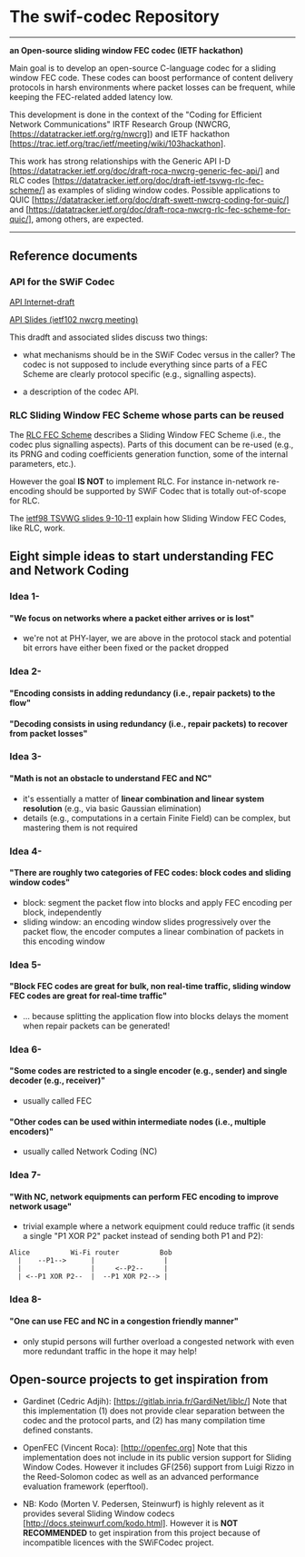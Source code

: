 # The swif-codec Repository

--------

**an Open-source sliding window FEC codec (IETF hackathon)**

Main goal is to develop an open-source C-language codec for a sliding window FEC code. These codes can boost performance of content delivery protocols in harsh environments where packet losses can be frequent, while keeping the FEC-related added latency low.

This development is done in the context of the "Coding for Efficient Network Communications" IRTF Research Group (NWCRG, [https://datatracker.ietf.org/rg/nwcrg]) and IETF hackathon [https://trac.ietf.org/trac/ietf/meeting/wiki/103hackathon].

This work has strong relationships with the Generic API I-D [https://datatracker.ietf.org/doc/draft-roca-nwcrg-generic-fec-api/] and RLC codes [https://datatracker.ietf.org/doc/draft-ietf-tsvwg-rlc-fec-scheme/] as examples of sliding window codes. Possible applications to QUIC [https://datatracker.ietf.org/doc/draft-swett-nwcrg-coding-for-quic/] and [https://datatracker.ietf.org/doc/draft-roca-nwcrg-rlc-fec-scheme-for-quic/], among others, are expected. 

--------

## Reference documents

### API for the SWiF Codec

[API Internet-draft](https://datatracker.ietf.org/doc/draft-roca-nwcrg-generic-fec-api/)

[API Slides (ietf102 nwcrg meeting)](https://github.com/irtf-nwcrg/rg-materials/blob/master/ietf102-2018-07/03_roca_generic_fec_api.pdf)

This dradft and associated slides discuss two things:
- what mechanisms should be in the SWiF Codec versus in the caller?
The codec is not supposed to include everything since parts of a FEC Scheme are clearly protocol specific (e.g., signalling aspects).

- a description of the codec API.

### RLC Sliding Window FEC Scheme whose parts can be reused

The [RLC FEC Scheme](https://tools.ietf.org/html/draft-ietf-tsvwg-rlc-fec-scheme) describes a Sliding Window FEC Scheme (i.e., the codec plus signalling aspects).
Parts of this document can be re-used (e.g., its PRNG and coding coefficients generation function, some of the internal parameters, etc.).

However the goal **IS NOT** to implement RLC. For instance in-network re-encoding should be supported by SWiF Codec that is totally out-of-scope for RLC.

The [ietf98 TSVWG slides 9-10-11](https://datatracker.ietf.org/meeting/98/materials/slides-98-tsvwg-sessb-63-fecframe-drafts-00) explain how Sliding Window FEC Codes, like RLC, work.


## Eight simple ideas to start understanding FEC and Network Coding

### Idea 1-
#### "We focus on networks where a packet either arrives or is lost"
- we're not at PHY-layer, we are above in the protocol stack and potential bit errors have either been fixed or the packet dropped

### Idea 2-
#### "Encoding consists in adding redundancy (i.e., repair packets) to the flow"

#### "Decoding consists in using redundancy (i.e., repair packets) to recover from packet losses"

### Idea 3-
#### "Math is not an obstacle to understand FEC and NC"
- it's essentially a matter of **linear combination and linear system resolution** (e.g., via basic Gaussian elimination)
- details (e.g., computations in a certain Finite Field) can be complex, but mastering them is not required

### Idea 4-
#### "There are roughly two categories of FEC codes: block codes and sliding window codes"
- block: segment the packet flow into blocks and apply FEC encoding per block, independently
- sliding window: an encoding window slides progressively over the packet flow, the encoder computes a linear combination of packets in this encoding window

### Idea 5-
#### "Block FEC codes are great for bulk, non real-time traffic, sliding window FEC codes are great for real-time traffic"
- ... because splitting the application flow into blocks delays the moment when repair packets can be generated!

### Idea 6-
#### "Some codes are restricted to a single encoder (e.g., sender) and single decoder (e.g., receiver)"
- usually called FEC

#### "Other codes can be used within intermediate nodes (i.e., multiple encoders)"
- usually called Network Coding (NC)

### Idea 7-
#### "With NC, network equipments can perform FEC encoding to improve network usage"
- trivial example where a network equipment could reduce traffic (it sends a single "P1 XOR P2" packet instead of sending both P1 and P2):
      
<pre><code>Alice          Wi-Fi router          Bob    
  |    --P1-->      |                 |    
  |                 |     <--P2--     |    
  | <--P1 XOR P2--  |  --P1 XOR P2--> |    
</code></pre>

### Idea 8-
#### "One can use FEC and NC in a congestion friendly manner"
- only stupid persons will further overload a congested network with even more redundant traffic in the hope it may help!


## Open-source projects to get inspiration from

- Gardinet (Cedric Adjih): [https://gitlab.inria.fr/GardiNet/liblc/]
	Note that this implementation (1) does not provide clear separation between the codec and the protocol parts, and (2) has many compilation time defined constants.

- OpenFEC (Vincent Roca): [http://openfec.org]
	Note that this implementation does not include in its public version support for Sliding Window Codes.
	However it includes GF(256) support from Luigi Rizzo in the Reed-Solomon codec as well as an advanced performance evaluation framework (eperftool).

- NB: Kodo (Morten V. Pedersen, Steinwurf) is highly relevent as it provides several Sliding Window codecs [http://docs.steinwurf.com/kodo.html].
	However it is **NOT RECOMMENDED** to get inspiration from this project because of incompatible licences with the SWiFCodec project.


